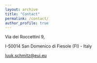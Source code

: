 ```yaml
---
layout: archive
title: "Contact"
permalink: /contact/
author_profile: true
---
```


Via dei Roccettini 9,

I-50014 San Domenico di Fiesole (FI) - Italy  

[luuk.schmitz@eui.eu](mailto:luuk.schmitz@eui.eu)
